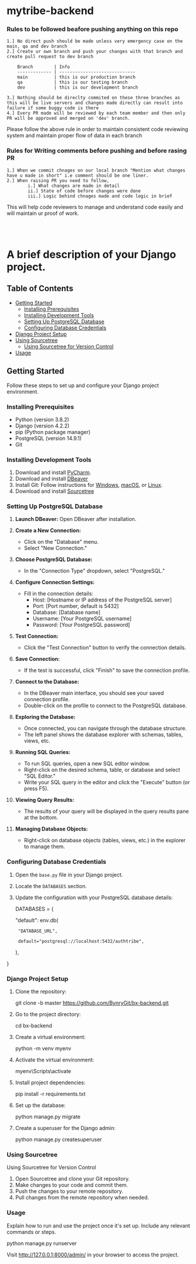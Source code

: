 # mytribe-backend
### Rules to be followed beafore pushing anything on this repo
```
1.] No direct push should be made unless very emergency case on the main, qa and dev branch
2.] Create ur own branch and push your changes with that branch and create pull request to dev branch

    Branch        | Info
    ------------- | -----------------------------
    main          | this is our production branch
    qa            | this is our testing branch
    dev           | this is our development branch

3.] Nothing should be direclty commited on these three branches as this will be live servers and changes made directly can result into failure if some buggy code is there
4.] Every PR made will be reviewed by each team member and then only PR will be approved and merged on 'dev' branch.
```
Please follow the above rule in order to maintain consistent code reviewing system and maintain proper flow of data in each branch

### Rules for Writing comments before pushing and before rasing PR
```
1.] When we commit chnages on our local branch "Mention what changes have u made in short" i.e comment should be one liner.
2.] When raising PR you need to follow,
        i.] What changes are made in detail
        ii.] State of code before changes were done
        iii.] Logic behind chnages made and code logic in brief
```
This will help code reviewers to manage and understand code easily and will maintain ur proof of work.

</br>
</br>

# A brief description of your Django project.

## Table of Contents

- [Getting Started](#getting-started)
  - [Installing Prerequisites](#installing-prerequisites)
  - [Installing Development Tools](#installing-development-tools)
  - [Setting Up PostgreSQL Database](#setting-up-postgresql-database)
  - [Configuring Database Credentials](#configuring-database-credentials)
- [Django Project Setup](#django-project-setup)
- [Using Sourcetree](#using-dbeaver-and-sourcetree)
  - [Using Sourcetree for Version Control](#using-sourcetree-for-version-control)
- [Usage](#usage)


## Getting Started

Follow these steps to set up and configure your Django project environment.

### Installing Prerequisites

- Python (version 3.8.2)
- Django (version 4.2.2)
- pip (Python package manager)
- PostgreSQL (version 14.9.1)
- Git

### Installing Development Tools

1. Download and install [PyCharm](https://www.jetbrains.com/pycharm/).
2. Download and install [DBeaver](https://dbeaver.io/download/)
3. Install Git: Follow instructions for [Windows](https://git-scm.com/book/en/v2/Getting-Started-Installing-Git#_installing_on_windows), [macOS](https://git-scm.com/book/en/v2/Getting-Started-Installing-Git#_installing_on_macos), or [Linux](https://git-scm.com/book/en/v2/Getting-Started-Installing-Git#_installing_on_linux).
4. Download and install [Sourcetree](https://www.sourcetreeapp.com/)

### Setting Up PostgreSQL Database

1. **Launch DBeaver:**
   Open DBeaver after installation.

2. **Create a New Connection:**
   - Click on the "Database" menu.
   - Select "New Connection."

3. **Choose PostgreSQL Database:**
   - In the "Connection Type" dropdown, select "PostgreSQL."

4. **Configure Connection Settings:**
   - Fill in the connection details:
     - Host: [Hostname or IP address of the PostgreSQL server]
     - Port: [Port number, default is 5432]
     - Database: [Database name]
     - Username: [Your PostgreSQL username]
     - Password: [Your PostgreSQL password]

5. **Test Connection:**
   - Click the "Test Connection" button to verify the connection details.

6. **Save Connection:**
   - If the test is successful, click "Finish" to save the connection profile.

7. **Connect to the Database:**
   - In the DBeaver main interface, you should see your saved connection profile.
   - Double-click on the profile to connect to the PostgreSQL database.

8. **Exploring the Database:**
   - Once connected, you can navigate through the database structure.
   - The left panel shows the database explorer with schemas, tables, views, etc.

9. **Running SQL Queries:**
   - To run SQL queries, open a new SQL editor window.
   - Right-click on the desired schema, table, or database and select "SQL Editor."
   - Write your SQL query in the editor and click the "Execute" button (or press F5).

10. **Viewing Query Results:**
    - The results of your query will be displayed in the query results pane at the bottom.

11. **Managing Database Objects:**
    - Right-click on database objects (tables, views, etc.) in the explorer to manage them.

### Configuring Database Credentials

1. Open the `base.py` file in your Django project.
2. Locate the `DATABASES` section.
3. Update the configuration with your PostgreSQL database details:

   DATABASES = {

    "default": env.db(

        "DATABASE_URL",

        default="postgresql://localhost:5432/authtribe",

    ),

}

### Django Project Setup

1. Clone the repository:

   git clone -b master https://github.com/BynryGit/bx-backend.git

2. Go to the project directory:

   cd bx-backend

3. Create a virtual environment:

   python -m venv myenv

4. Activate the virtual environment:

   myenv\Scripts\activate

5. Install project dependencies:

   pip install -r requirements.txt

6. Set up the database:

   python manage.py migrate

7. Create a superuser for the Django admin:

   python manage.py createsuperuser

### Using Sourcetree

   Using Sourcetree for Version Control

1. Open Sourcetree and clone your Git repository.
2. Make changes to your code and commit them.
3. Push the changes to your remote repository.
4. Pull changes from the remote repository when needed.

### Usage

Explain how to run and use the project once it's set up. Include any relevant commands or steps.

   python manage.py runserver

Visit http://127.0.0.1:8000/admin/ in your browser to access the project.

